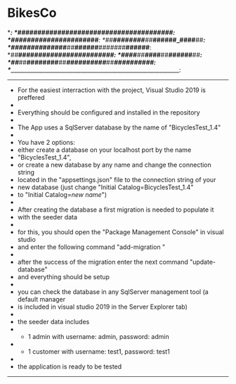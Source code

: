 # BikesCo

*_______________________________________________________________:
*_########___########_____###_____########___##_____##__########:
*_##_____##__##__________##_##____##_____##__###___###__##______:
*_##_____##__##_________##___##___##_____##__####_####__##______:
*_########___######____##_____##__##_____##__##_###_##__######__:
*_##___##____##________#########__##_____##__##__#__##__##______:
*_##____##___##________##_____##__##_____##__##_____##__##______:
*_##_____##__########__##_____##__########___##_____##__########:
*_______________________________________________________________:


*********************************************************************************
*  For the easiest interraction with the project, Visual Studio 2019 is preffered
*
*  Everything should be configured and installed in the repository
*
*  The App uses a SqlServer database by the name of "BicyclesTest_1.4"
*
*  You have 2 options:
*  either create a database on your localhost port by the name 
*  "BicyclesTest_1.4", 
*  or create a new database by any name and change the connection string 
*  located in the "appsettings.json" file to the connection string of your 
*  new database (just change "Initial Catalog=BicyclesTest_1.4" 
*  to "Initial Catalog=*new name*")
*
*  After creating the database a first migration is needed to populate it
*  with the seeder data
*
*  for this, you should open the "Package Management Console" in visual studio
*  and enter the following command "add-migration <migration name ex: first>"
*  
*  after the success of the migration enter the next command "update-database"
*  and everything should be setup
*
*  you can check the database in any SqlServer management tool (a default manager
*  is included in visual studio 2019 in the Server Explorer tab)
*
*  the seeder data includes 
*  - 1 admin with username: admin, password: admin
*  - 1 customer with username: test1, password: test1
*
*  the application is ready to be tested
***********************************************************************************